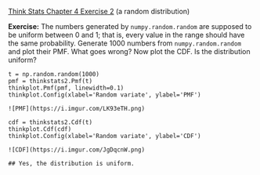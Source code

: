 [Think Stats Chapter 4 Exercise 2](http://greenteapress.com/thinkstats2/html/thinkstats2005.html#toc41) (a random distribution)

**Exercise:** The numbers generated by `numpy.random.random` are supposed to be uniform between 0 and 1; that is, every value in the range should have the same probability.
Generate 1000 numbers from `numpy.random.random` and plot their PMF.  What goes wrong?
Now plot the CDF. Is the distribution uniform?

    t = np.random.random(1000)
    pmf = thinkstats2.Pmf(t)
    thinkplot.Pmf(pmf, linewidth=0.1)
    thinkplot.Config(xlabel='Random variate', ylabel='PMF')
    
    ![PMF](https://i.imgur.com/LK93eTH.png)
    
    cdf = thinkstats2.Cdf(t)
    thinkplot.Cdf(cdf)
    thinkplot.Config(xlabel='Random variate', ylabel='CDF')
    
    ![CDF](https://i.imgur.com/JgDqcnW.png)
    
    ## Yes, the distribution is uniform.
